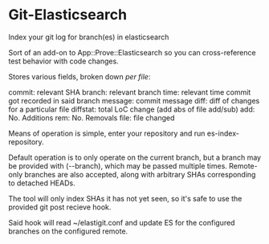 # Git-Elasticsearch
Index your git log for branch(es) in elasticsearch

Sort of an add-on to App::Prove::Elasticsearch so you can cross-reference test behavior with code changes.

Stores various fields, broken down *per file*:

commit: relevant SHA
branch: relevant branch
time: relevant time commit got recorded in said branch
message: commit message
diff: diff of changes for a particular file
diffstat: total LoC change (add abs of file add/sub)
add: No. Additions
rem: No. Removals
file: file changed

Means of operation is simple, enter your repository and run es-index-repository.

Default operation is to only operate on the current branch, but a branch may be provided with (--branch), which may be passed multiple times.
Remote-only branches are also accepted, along with arbitrary SHAs corresponding to detached HEADs.

The tool will only index SHAs it has not yet seen, so it's safe to use the provided git post recieve hook.

Said hook will read ~/elastigit.conf and update ES for the configured branches on the configured remote.
